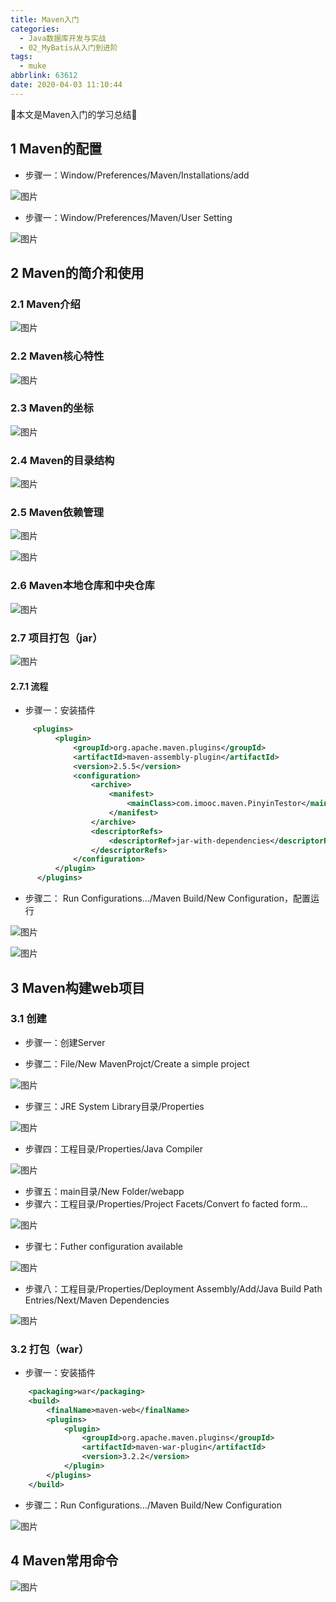 ```yaml
---
title: Maven入门
categories:
  - Java数据库开发与实战
  - 02_MyBatis从入门到进阶
tags:
  - muke
abbrlink: 63612
date: 2020-04-03 11:10:44
---
```


:star2:本文是Maven入门的学习总结:star2:

<!-- more -->

## 1 Maven的配置

- 步骤一：Window/Preferences/Maven/Installations/add

![图片](/images/032_02_001.png)

- 步骤一：Window/Preferences/Maven/User Setting

![图片](/images/032_02_002.png)

## 2 Maven的简介和使用

### 2.1 Maven介绍

![图片](/images/032_02_01.png)

### 2.2 Maven核心特性

![图片](/images/032_02_02.png)

### 2.3 Maven的坐标

![图片](/images/032_02_03.png)

### 2.4 Maven的目录结构

![图片](/images/032_02_04.png)

### 2.5 Maven依赖管理

![图片](/images/032_02_05.png)

![图片](/images/032_02_06.png)

### 2.6 Maven本地仓库和中央仓库

![图片](/images/032_02_07.png)

### 2.7 项目打包（jar）

![图片](/images/032_02_08.png)

#### 2.7.1 流程

- 步骤一：安装插件

```xml
     <plugins>
          <plugin>
              <groupId>org.apache.maven.plugins</groupId>
              <artifactId>maven-assembly-plugin</artifactId>
              <version>2.5.5</version>
              <configuration>
                  <archive>
                      <manifest>
                          <mainClass>com.imooc.maven.PinyinTestor</mainClass>
                      </manifest>
                  </archive>
                  <descriptorRefs>
                      <descriptorRef>jar-with-dependencies</descriptorRef>
                  </descriptorRefs>
              </configuration>
          </plugin>
      </plugins>
```

- 步骤二： Run Configurations.../Maven Build/New Configuration，配置运行

![图片](/images/032_02_09.png)

![图片](/images/032_02_10.png)

## 3 Maven构建web项目

### 3.1 创建

- 步骤一：创建Server

- 步骤二：File/New MavenProjct/Create a simple project

![图片](/images/032_02_11.png)

- 步骤三：JRE System Library目录/Properties

![图片](/images/032_02_12.png)

- 步骤四：工程目录/Properties/Java Compiler

![图片](/images/032_02_13.png)

- 步骤五：main目录/New Folder/webapp
- 步骤六：工程目录/Properties/Project Facets/Convert fo facted form...

![图片](/images/032_02_14.png)

- 步骤七：Futher configuration available

![图片](/images/032_02_15.png)

- 步骤八：工程目录/Properties/Deployment Assembly/Add/Java Build Path Entries/Next/Maven Dependencies

![图片](/images/032_02_16.png)

### 3.2 打包（war）

- 步骤一：安装插件

```xml
    <packaging>war</packaging>
    <build>
        <finalName>maven-web</finalName>
        <plugins>
            <plugin>
                <groupId>org.apache.maven.plugins</groupId>
                <artifactId>maven-war-plugin</artifactId>
                <version>3.2.2</version>
            </plugin>
        </plugins>
    </build>
```

- 步骤二：Run Configurations.../Maven Build/New Configuration

![图片](/images/032_02_17.png)

## 4 Maven常用命令

![图片](/images/032_02_18.png)
